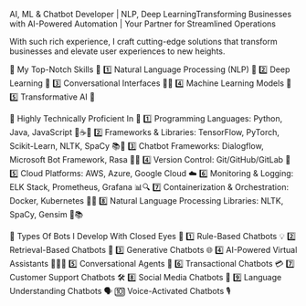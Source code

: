 AI, ML & Chatbot Developer | NLP, Deep LearningTransforming Businesses with AI-Powered Automation | Your Partner for Streamlined Operations

With such rich experience, I craft cutting-edge solutions that transform businesses and elevate user experiences to new heights.

🌟 My Top-Notch Skills 🌟
1️⃣ Natural Language Processing (NLP) 💬
2️⃣ Deep Learning 🤖
3️⃣ Conversational Interfaces 💬🤝
4️⃣ Machine Learning Models 🧠
5️⃣ Transformative AI 🚀

🔧 Highly Technically Proficient In 🔧
1️⃣ Programming Languages: Python, Java, JavaScript 🐍☕🔧
2️⃣ Frameworks & Libraries: TensorFlow, PyTorch, Scikit-Learn, NLTK, SpaCy 📚🤖
3️⃣ Chatbot Frameworks: Dialogflow, Microsoft Bot Framework, Rasa 💬🤖
4️⃣ Version Control: Git/GitHub/GitLab 🔄
5️⃣ Cloud Platforms: AWS, Azure, Google Cloud ☁️
6️⃣ Monitoring & Logging: ELK Stack, Prometheus, Grafana 📊🔍
7️⃣ Containerization & Orchestration: Docker, Kubernetes 🐳🚢
8️⃣ Natural Language Processing Libraries: NLTK, SpaCy, Gensim 💬📚

🤖 Types Of Bots I Develop With Closed Eyes 🤖
1️⃣ Rule-Based Chatbots 💡
2️⃣ Retrieval-Based Chatbots 🔄
3️⃣ Generative Chatbots 🌐
4️⃣ AI-Powered Virtual Assistants 👩‍💼🤖
5️⃣ Conversational Agents 🤝
6️⃣ Transactional Chatbots 💳
7️⃣ Customer Support Chatbots 🛠️
8️⃣ Social Media Chatbots 📱
9️⃣ Language Understanding Chatbots 🗣️
🔟 Voice-Activated Chatbots 🎙️
